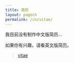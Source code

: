 ```yaml
---
title: 简历
layout: pagecn
permalink: /cn/vitae/
---
```



我目前没有制作中文版简历...


如果你有兴趣，请看英文版简历。

> [vitae](/eng/vitae/)
